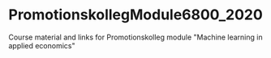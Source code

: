 # PromotionskollegModule6800_2020
Course material and links for Promotionskolleg module "Machine learning in applied economics"
